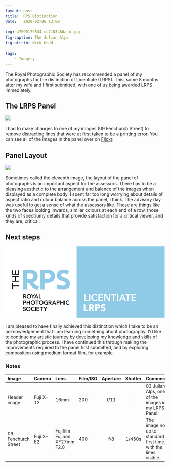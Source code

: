 ```yaml
---
layout: post
title:  RPS Distinction
date:   2020-02-06 13:00

img: 47090179834_cb210348da_b.jpg
fig-caption: The Julian Alps
fig-attrib: Nick Hood

tags:
    - Imagery
---
```

The Royal Photographic Society has recommended a panel of my photographs for the distinction of Licentiate (LRPS). This, some 8 months after my wife and I first submitted, with one of us being awarded LRPS immediately. 

## The LRPS Panel
![](//live.staticflickr.com/65535/47090178004_03b333d55c_z.jpg)

I had to make changes to one of my images (09 Fenchurch Street) to remove distracting lines that were at first taken to be a printing error. You can see all of the images in the panel over on [Flickr](https://www.flickr.com/gp/mrhood/G74Mv4).

## Panel Layout
![](//live.staticflickr.com/65535/34002450088_aae778fc84_z.jpg)

Sometimes called the eleventh image, the layout of the panel of photographs is an important aspect for the assessors. There has to be a pleasing aesthetic to the arrangement and balance of the images when displayed as a complete body. I spent far too long worrying about details of aspect ratio and colour balance across the panel, I think. The advisory day was useful to get a sense of what the assessors like. These are things like the two faces looking inwards, similar colours at each end of a row, those kinds of spectrumy details that provide satisfaction for a critical viewer, and they are, critical.

## Next steps
![RPS Logo](/assets/img/RPS_LRPS_RGB.PNG)

I am pleased to have finally achieved this distinction which I take to be an acknowledgement that I am learning something about photography. I'd like to continue my artistic journey by developing my knowledge and skills of the photographic process. I have continued this through making the improvements required to the panel first submitted, and by exploring composition using medium format film, for example.

### Notes

Image|Camera|Lens|Film/ISO|Aperture|Shutter|Comment
:----|:-----|:---|:---|:------:|:----:|:------
Header image|Fuji X-T2|16mm|200|f/11|-|03 Julian Alps, one of the images in my LRPS Panel.
09 Fenchurch Street|Fuji X-E2|Fujifilm Fujinon XF27mm F2.8|400|f/8|1/450s|The image not up to standard first time, with the lines visible.
